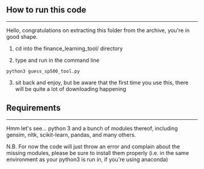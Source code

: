 ## How to run this code
----
Hello, congratulations on extracting this folder from the archive, you're in good shape.

1) cd into the finance_learning_tool/ directory

2) type and run in the command line
```
python3 guess_sp500_tool.py
```
3) sit back and enjoy, but be aware that the first time you use this, there will be quite a lot of downloading happening

## Requirements
---
Hmm let's see... python 3 and a bunch of modules thereof, including gensim, nltk, scikit-learn, pandas, and many others. 

N.B. For now the code will just throw an error and complain about the missing modules, please be sure to install them properly (i.e. in the same environment as your python3 is run in, if you're using anaconda)
